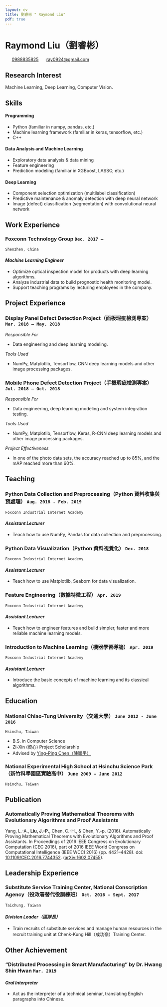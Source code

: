 ```yaml
---
layout: cv
title: 劉睿彬 " Raymond Liu"
pdf: true
---
```

# __Raymond Liu__（劉睿彬）

<div id="webaddress">
<i class="fi-telephone" style="margin-left:1em"></i>
<a href="0988835825" style="margin-left:0.5em">0988835825</a>
<i class="fi-mail" style="margin-left:1em"></i>
<a href="ray0924@gmail.com" style="margin-left:0.5em">ray0924@gmail.com</a>
</div>

## Research Interest

Machine Learning, Deep Learning, Computer Vision.

## Skills

#### Programming

- Python (familiar in numpy, pandas, etc.)
- Machine learning framework (familiar in keras, tensorflow, etc.)
- C++

#### Data Analysis and Machine Learning

- Exploratory data analysis & data mining
- Feature engineering
- Prediction modeling (familiar in XGBoost, LASSO, etc.)

#### Deep Learning

- Component selection optimization (multilabel classification)
- Predictive maintenance & anomaly detection with deep neural network
- Image (defect) classification (segmentation) with convolutional neural network

## Work Experience
### __Foxconn Technology Group__ `Dec. 2017 –`
```
Shenzhen, China
```
#### _Machine Learning Engineer_
- Optimize optical inspection model for products with deep learning algorithms.
- Analyze industrial data to build prognostic health monitoring model.
- Support teaching programs by lecturing employees in the company.

## Project Experience
### __Display Panel Defect Detection Project（面板瑕疵檢測專案）__ `Mar. 2018 – May. 2018`

_Responsible For_
- Data engineering and deep learning modeling.

_Tools Used_
- NumPy, Matplotlib, Tensorflow, CNN deep learning models and other image processing packages.

### __Mobile Phone Defect Detection Project（手機瑕疵檢測專案）__ `Jul. 2018 – Oct. 2018`
_Responsible For_
- Data engineering, deep learning modeling and system integration testing.

_Tools Used_
- NumPy, Matplotlib, Tensorflow, Keras, R-CNN deep learning models and other image processing packages.

_Project Effectiveness_
- In one of the photo data sets, the accuracy reached up to 85%, and the mAP reached more than 60%.

## Teaching
### __Python Data Collection and Preprocessing（Python 資料收集與預處理）__ `Aug. 2018 - Feb. 2019`
```
Foxconn Industrial Internet Academy
```
####  _Assistant Lecturer_
- Teach how to use NumPy, Pandas for data collection and preprocessing.

### __Python Data Visualization（Python 資料視覺化）__ `Dec. 2018`
```
Foxconn Industrial Internet Academy
```
####  _Assistant Lecturer_
- Teach how to use Matplotlib, Seaborn for data visualization.

### __Feature Engineering（數據特徵工程）__ `Apr. 2019`
```
Foxconn Industrial Internet Academy
```
####  _Assistant Lecturer_
- Teach how to engineer features and build simpler, faster and more reliable machine learning models.

### __Introduction to Machine Learning（機器學習導論）__ `Apr. 2019`
```
Foxconn Industrial Internet Academy
```
#### _Assistant Lecturer_
- Introduce the basic concepts of machine learning and its classical algorithms.

## Education
### __National Chiao-Tung University（交通大學）__ `June 2012 - June 2016`
```
Hsinchu, Taiwan
```
- B.S. in Computer Science
- Zi-Xin (資心) Project Scholarship
- Advised by [Ying-Ping Chen（陳穎平）](https://people.cs.nctu.edu.tw/~ypchen/)

### __National Experimental High School at Hsinchu Science Park（新竹科學園區實驗高中）__ `June 2009 - June 2012`
```
Hsinchu, Taiwan
```

## Publication
### __Automatically Proving Mathematical Theorems with Evolutionary Algorithms and Proof Assistants__

Yang, L.-A., __Liu, J.-P.__, Chen, C.-H., & Chen, Y.-p. (2016). Automatically Proving Mathematical Theorems with Evolutionary Algorithms and Proof Assistants. In Proceedings of 2016 IEEE Congress on Evolutionary Computation (CEC 2016), part of 2016 IEEE World Congress on Computational Intelligence (IEEE WCCI 2016) (pp. 4421–4428).
doi: [10.1109/CEC.2016.7744352](http://dx.doi.org/10.1109/CEC.2016.7744352). ([arXiv:1602.07455](https://arxiv.org/abs/1602.07455)).

## Leadership Experience
### __Substitute Service Training Center, National Conscription Agency（役政署替代役訓練班）__ `Oct. 2016 - Sept. 2017`
```
Taichung, Taiwan
```
#### _Division Leader（區隊長）_
- Train recruits of substitute services and manage human resources in the recruit training unit at Chenk-Kung Hill（成功嶺）Training Center.

## Other Achievement
### __“Distributed Processing in Smart Manufacturing” by Dr. Hwang Shin Hwan__ `Mar. 2019`

#### _Oral Interpreter_
- Act as the interpreter of a technical seminar, translating English paragraphs into Chinese.

<!-- ### Footer
Last updated: Sept. 2019 -->
